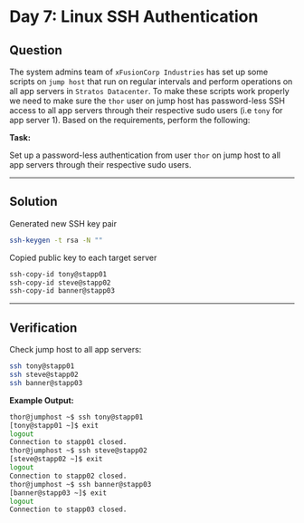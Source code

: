 # Day 7: Linux SSH Authentication

## Question

The system admins team of `xFusionCorp Industries` has set up some scripts on `jump host` that run on regular intervals and perform operations on all app servers in `Stratos Datacenter`. To make these scripts work properly we need to make sure the `thor` user on jump host has password-less SSH access to all app servers through their respective sudo users (i.e `tony` for app server 1). Based on the requirements, perform the following:

**Task:**  

Set up a password-less authentication from user `thor` on jump host to all app servers through their respective sudo users.

---

## Solution

Generated new SSH key pair

```bash
ssh-keygen -t rsa -N ""
```
Copied public key to each target server

```bash
ssh-copy-id tony@stapp01
ssh-copy-id steve@stapp02
ssh-copy-id banner@stapp03
```

---

## Verification

Check jump host to all app servers:

```bash
ssh tony@stapp01
ssh steve@stapp02
ssh banner@stapp03
```

**Example Output:**

```bash
thor@jumphost ~$ ssh tony@stapp01
[tony@stapp01 ~]$ exit
logout
Connection to stapp01 closed.
thor@jumphost ~$ ssh steve@stapp02
[steve@stapp02 ~]$ exit
logout
Connection to stapp02 closed.
thor@jumphost ~$ ssh banner@stapp03
[banner@stapp03 ~]$ exit
logout
Connection to stapp03 closed.
```

